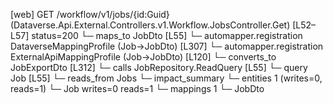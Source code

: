 [web] GET /workflow/v1/jobs/{id:Guid}  (Dataverse.Api.External.Controllers.v1.Workflow.JobsController.Get)  [L52–L57] status=200
  └─ maps_to JobDto [L55]
    └─ automapper.registration DataverseMappingProfile (Job->JobDto) [L307]
    └─ automapper.registration ExternalApiMappingProfile (Job->JobDto) [L120]
    └─ converts_to JobExportDto [L312]
  └─ calls JobRepository.ReadQuery [L55]
  └─ query Job [L55]
    └─ reads_from Jobs
  └─ impact_summary
    └─ entities 1 (writes=0, reads=1)
      └─ Job writes=0 reads=1
    └─ mappings 1
      └─ JobDto

